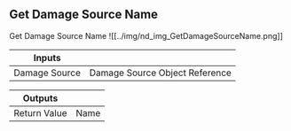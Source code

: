 ## Get Damage Source Name
Get Damage Source Name
![[../img/nd_img_GetDamageSourceName.png]]

|Inputs||
|--|--|
| Damage Source | Damage Source Object Reference |

|Outputs||
|--|--|
| Return Value | Name |
